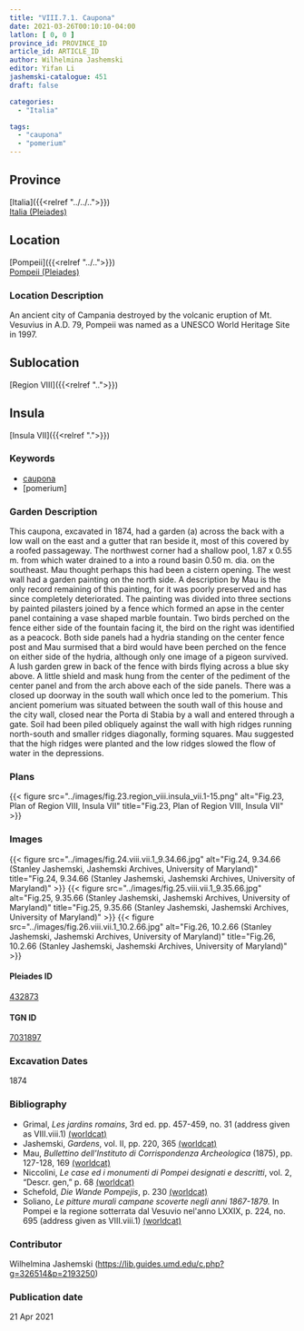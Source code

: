 ```yaml
---
title: "VIII.7.1. Caupona"
date: 2021-03-26T00:10:10-04:00
latlon: [ 0, 0 ]
province_id: PROVINCE_ID
article_id: ARTICLE_ID
author: Wilhelmina Jashemski
editor: Yifan Li
jashemski-catalogue: 451
draft: false

categories:
  - "Italia"

tags:
  - "caupona"
  - "pomerium"
---
```


## Province
[Italia]({{<relref "../../..">}}) \
[Italia (Pleiades)](https://pleiades.stoa.org/places/1052)

## Location
[Pompeii]({{<relref "../..">}}) \
[Pompeii (Pleiades)](https://pleiades.stoa.org/places/433032)

### Location Description
An ancient city of Campania destroyed by the volcanic eruption of Mt. Vesuvius in A.D. 79, Pompeii was named as a UNESCO World Heritage Site in 1997.

## Sublocation
[Region VIII]({{<relref "..">}})

## Insula
[Insula VII]({{<relref ".">}})

### Keywords
 - [caupona](http://vocab.getty.edu/page/aat/300005208)
 - [pomerium]

### Garden Description
This caupona, excavated in 1874, had a garden (a) across the back with a low wall on the east and a gutter that ran beside it, most of this covered by a roofed passageway. The northwest corner had a shallow pool, 1.87 x 0.55 m. from which water drained to a into a round basin 0.50 m. dia. on the southeast. Mau thought perhaps this had been a cistern opening. The west wall had a garden painting on the north side.  A description by Mau is the only record remaining of this painting, for it was poorly preserved and has since completely deteriorated. The painting was divided into three sections by painted pilasters joined by a fence which formed an apse in the center panel containing a vase shaped marble fountain. Two birds perched on the fence either side of the fountain facing it, the bird on the right was identified as a peacock. Both side panels had a hydria standing on the center fence post and Mau surmised that a bird would have been perched on the fence on either side of the hydria, although only one image of a pigeon survived. A lush garden grew in back of the fence with birds flying across a blue sky above. A little shield and mask hung from the center of the pediment of the center panel and from the arch above each of the side panels. There was a closed up doorway in the south wall which once led to the pomerium. This ancient pomerium was situated between the south wall of this house and the city wall, closed near the Porta di Stabia by a wall and entered through a gate. Soil had been piled obliquely against the wall with high ridges running north-south and smaller ridges diagonally, forming squares. Mau suggested that the high ridges were planted and the low ridges slowed the flow of water in the depressions.

### Plans
{{< figure src="../images/fig.23.region_viii.insula_vii.1-15.png" alt="Fig.23, Plan of Region VIII, Insula VII" title="Fig.23, Plan of Region VIII, Insula VII" >}}

### Images
{{< figure src="../images/fig.24.viii.vii.1_9.34.66.jpg" alt="Fig.24, 9.34.66 (Stanley Jashemski, Jashemski Archives, University of Maryland)" title="Fig.24, 9.34.66 (Stanley Jashemski, Jashemski Archives, University of Maryland)" >}}
{{< figure src="../images/fig.25.viii.vii.1_9.35.66.jpg" alt="Fig.25, 9.35.66 (Stanley Jashemski, Jashemski Archives, University of Maryland)" title="Fig.25, 9.35.66 (Stanley Jashemski, Jashemski Archives, University of Maryland)" >}}
{{< figure src="../images/fig.26.viii.vii.1_10.2.66.jpg" alt="Fig.26, 10.2.66 (Stanley Jashemski, Jashemski Archives, University of Maryland)" title="Fig.26, 10.2.66 (Stanley Jashemski, Jashemski Archives, University of Maryland)" >}}

#### Pleiades ID
[432873](https://pleiades.stoa.org/places/538911200)

#### TGN ID
[7031897](http://vocab.getty.edu/page/tgn/2053030)

###  Excavation Dates
1874

### Bibliography
* Grimal, *Les jardins romains*, 3rd ed. pp. 457-459, no. 31 (address given as VIII.viii.1) [(worldcat)](http://www.worldcat.org/oclc/797276280)
* Jashemski, *Gardens*, vol. II, pp. 220, 365 [(worldcat)](http://www.worldcat.org/oclc/1113367431)
* Mau, *Bullettino dell'Instituto di Corrispondenza Archeologica* (1875), pp. 127-128, 169 [(worldcat)](http://www.worldcat.org/oclc/823239162)
* Niccolini, *Le case ed i monumenti di Pompei designati e descritti*, vol. 2, “Descr. gen,” p. 68 [(worldcat)](http://www.worldcat.org/oclc/906755593)
* Schefold, *Die Wande Pompejis*, p. 230 [(worldcat)](http://www.worldcat.org/oclc/1189906922)
* Soliano, *Le pitture murali campane scoverte negli anni 1867-1879.* In Pompei e la regione sotterrata dal Vesuvio nel'anno LXXIX, p. 224, no. 695 (address given as VIII.viii.1) [(worldcat)](http://www.worldcat.org/oclc/162912722)

### Contributor
Wilhelmina Jashemski (https://lib.guides.umd.edu/c.php?g=326514&p=2193250)

### Publication date

21 Apr 2021
